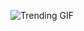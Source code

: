 ![Trending GIF](https://media4.giphy.com/media/v1.Y2lkPThiYjIxNzcyMGFzdDVqeWNjc3N4NnFsbzdmY2ZmeWx2Mm55eXdxZGJ5NmpnMnZhcSZlcD12MV9naWZzX3NlYXJjaCZjdD1n/2jMtpIi8mhE8ctiMtK/giphy.gif)
